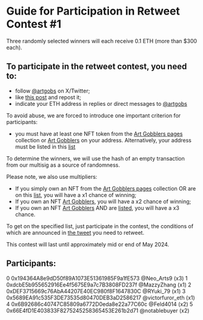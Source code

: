# Guide for Participation in Retweet Contest #1

Three randomly selected winners will each receive 0.1 ETH (more than $300 each).

## To participate in the retweet contest, you need to:
* follow [@artgobs](https://twitter.com/artgobs) on X/Twitter;
* like [this post](https://twitter.com/artgobs/status/1783470320331948443) and repost it;
* indicate your ETH address in replies or direct messages to [@artgobs](https://twitter.com/artgobs)

To avoid abuse, we are forced to introduce one important criterion for participants:
* you must have at least one NFT token from the [Art Gobblers pages](https://blur.io/collection/pages) collection or [Art Gobblers](https://blur.io/collection/artgobblers) on your address. Alternatively, your address must be listed in this [list](https://github.com/Artgobblers-community/Contests/blob/main/active-members-list.txt)

To determine the winners, we will use the hash of an empty transaction from our multisig as a source of randomness.

Please note, we also use multipliers:

* If you simply own an NFT from the [Art Gobblers pages](https://blur.io/collection/pages) collection OR are on this [list](https://github.com/Artgobblers-community/Contests/blob/main/active-members-list.txt), you will have a x1 chance of winning;
* If you own an NFT [Art Gobblers](https://blur.io/collection/artgobblers), you will have a x2 chance of winning;
* If you own an NFT [Art Gobblers](https://blur.io/collection/artgobblers) AND are [listed](https://github.com/Artgobblers-community/Contests/blob/main/active-members-list.txt), you will have a x3 chance.
  
To get on the specified list, just participate in the contest, the conditions of which are announced in [the tweet](https://twitter.com/artgobs/status/1783470320331948443) you need to retweet.

This contest will last until approximately mid or end of May 2024.


## Participants:
0 0x194364A8e9dD50f89A1073E51361985F9a1fE573 @Neo_Arts9 (x3)
1 0xdcbE5b955652916Ee4f5675E9a7c7B3808FD237f @MazzyZhang (x1)
2 0xDEF3715669c76AbA44207E40EC980f8F1647830C @RYuki_79 (x1)
3 0x5689EA91c535F3DE73535d80470DEB3aD2586217 @victorfuror_eth (x1)
4 0x6B92686c40747C85809a6772D0eda8e22a77C60c @Feld4014 (x2)
5 0x66E4fD1E403833F8275245258365453E261b2d71 @notablebuyer (x2)
